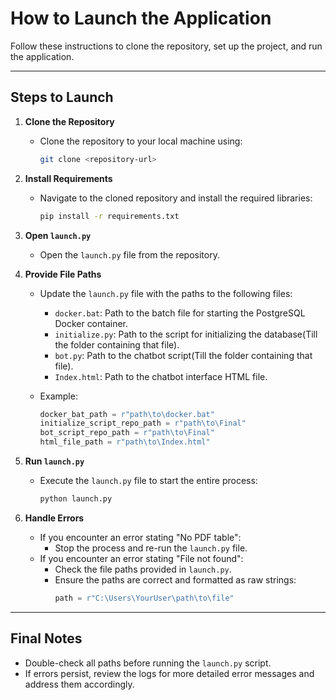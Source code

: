 # How to Launch the Application

Follow these instructions to clone the repository, set up the project, and run the application.

---

## Steps to Launch

1. **Clone the Repository**
   - Clone the repository to your local machine using:
     ```bash
     git clone <repository-url>
     ```

2. **Install Requirements**
   - Navigate to the cloned repository and install the required libraries:
     ```bash
     pip install -r requirements.txt
     ```

3. **Open `launch.py`**
   - Open the `launch.py` file from the repository.

4. **Provide File Paths**
   - Update the `launch.py` file with the paths to the following files:
     - `docker.bat`: Path to the batch file for starting the PostgreSQL Docker container.
     - `initialize.py`: Path to the script for initializing the database(Till the folder containing that file).
     - `bot.py`: Path to the chatbot script(Till the folder containing that file).
     - `Index.html`: Path to the chatbot interface HTML file.

   - Example:
     ```python
     docker_bat_path = r"path\to\docker.bat"
     initialize_script_repo_path = r"path\to\Final"
     bot_script_repo_path = r"path\to\Final"
     html_file_path = r"path\to\Index.html"
     ```

5. **Run `launch.py`**
   - Execute the `launch.py` file to start the entire process:
     ```bash
     python launch.py
     ```

6. **Handle Errors**
   - If you encounter an error stating "No PDF table":
     - Stop the process and re-run the `launch.py` file.
   - If you encounter an error stating "File not found":
     - Check the file paths provided in `launch.py`.
     - Ensure the paths are correct and formatted as raw strings:
       ```python
       path = r"C:\Users\YourUser\path\to\file"
       ```

---

## Final Notes

- Double-check all paths before running the `launch.py` script.
- If errors persist, review the logs for more detailed error messages and address them accordingly.
